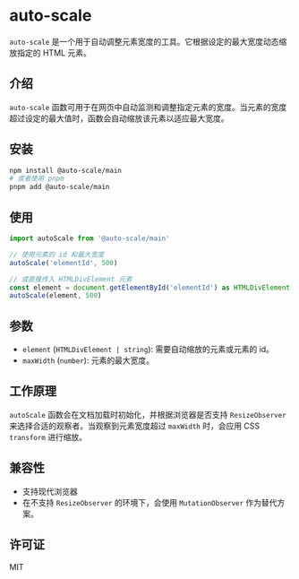 # auto-scale

`auto-scale` 是一个用于自动调整元素宽度的工具。它根据设定的最大宽度动态缩放指定的 HTML 元素。

## 介绍

`auto-scale` 函数可用于在网页中自动监测和调整指定元素的宽度。当元素的宽度超过设定的最大值时，函数会自动缩放该元素以适应最大宽度。

## 安装

```bash
npm install @auto-scale/main
# 或者使用 pnpm
pnpm add @auto-scale/main
```

## 使用

```typescript
import autoScale from '@auto-scale/main'

// 使用元素的 id 和最大宽度
autoScale('elementId', 500)

// 或直接传入 HTMLDivElement 元素
const element = document.getElementById('elementId') as HTMLDivElement
autoScale(element, 500)
```

## 参数

- `element` (`HTMLDivElement | string`): 需要自动缩放的元素或元素的 id。
- `maxWidth` (`number`): 元素的最大宽度。

## 工作原理

`autoScale` 函数会在文档加载时初始化，并根据浏览器是否支持 `ResizeObserver` 来选择合适的观察者。当观察到元素宽度超过 `maxWidth` 时，会应用 CSS `transform` 进行缩放。

## 兼容性

- 支持现代浏览器
- 在不支持 `ResizeObserver` 的环境下，会使用 `MutationObserver` 作为替代方案。

## 许可证

MIT
